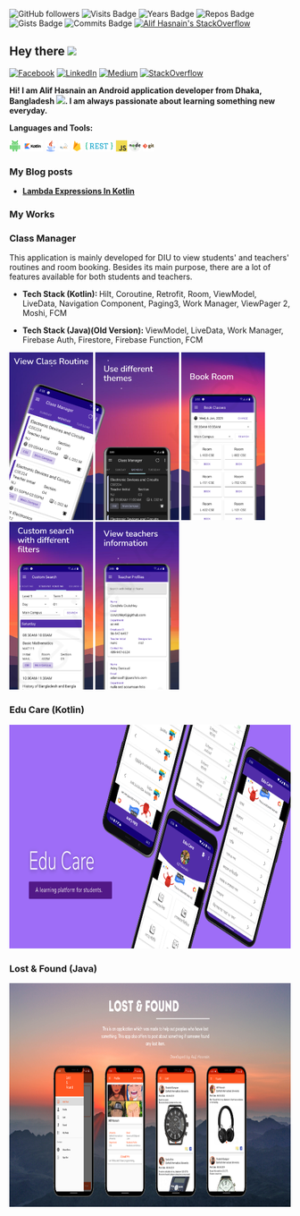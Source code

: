 ![GitHub followers](https://img.shields.io/github/followers/alifhasnain?logo=GitHub&style=flat-square)
![Visits Badge](https://badges.pufler.dev/visits/alifhasnain/alifhasnain?style=flat-square)
![Years Badge](https://badges.pufler.dev/years/alifhasnain?style=flat-square)
![Repos Badge](https://badges.pufler.dev/repos/alifhasnain?style=flat-square)
![Gists Badge](https://badges.pufler.dev/gists/alifhasnain?style=flat-square)
![Commits Badge](https://badges.pufler.dev/commits/monthly/alifhasnain?style=flat-square)
[![Alif Hasnain's StackOverflow](https://stackoverflow-badge.vercel.app/?userID=8521094)](https://stackoverflow.com/users/8521094/alif-hasnain)


## Hey there <img src="https://media.giphy.com/media/hvRJCLFzcasrR4ia7z/giphy.gif" width="25px">

<p>
	<a href="https://www.facebook.com/ahnsas/" target="_blank"><img alt="Facebook" src="https://img.shields.io/badge/-Facebook-1877F2?style=for-the-badge&logo=facebook&logoColor=white" /></a> 
	<a href="https://www.linkedin.com/in/alif-hasnain-850002153/" target="_blank"><img alt="LinkedIn" src="https://img.shields.io/badge/linkedin-%230077B5.svg?&style=for-the-badge&logo=linkedin&logoColor=white" /></a> 
	<a href="https://medium.com/@alifhasnain" target="_blank"><img alt="Medium" src="https://img.shields.io/badge/medium-%2312100E.svg?&style=for-the-badge&logo=medium&logoColor=white" /></a>
	<a href="https://stackoverflow.com/users/8521094/alif-hasnain" target="_blank"><img alt="StackOverflow" src="https://img.shields.io/badge/Stack%20Overflow-FE7A16.svg?&style=for-the-badge&logo=Stack%20Overflow&logoColor=white" /></a>
<p/>
                                    
**Hi! I am Alif Hasnain an Android application developer from Dhaka, Bangladesh <img src="https://www.flaticon.com/svg/static/icons/svg/202/202975.svg" width="15"/>. I am always passionate about learning something new everyday.**
  
**Languages and Tools:**  

<code><img height="20" src="https://github.com/alifhasnain/alifhasnain/blob/main/assets/android_logo.svg"></code>
<code><img height="20" src="https://github.com/alifhasnain/alifhasnain/blob/main/assets/kotlin-logo.png"></code>
<code><img height="20" src="https://github.com/alifhasnain/alifhasnain/blob/main/assets/java_logo.svg"></code>
<code><img height="20" src="https://raw.githubusercontent.com/github/explore/80688e429a7d4ef2fca1e82350fe8e3517d3494d/topics/mysql/mysql.png"></code>
<code><img height="20" src="https://raw.githubusercontent.com/github/explore/80688e429a7d4ef2fca1e82350fe8e3517d3494d/topics/firebase/firebase.png"></code>
<code><img height="20" src="https://github.com/alifhasnain/alifhasnain/blob/main/assets/rest2.png"></code>
<code><img height="20" src="https://raw.githubusercontent.com/github/explore/80688e429a7d4ef2fca1e82350fe8e3517d3494d/topics/javascript/javascript.png"></code>
<code><img height="20" src="https://github.com/alifhasnain/alifhasnain/blob/main/assets/nodejs_logo.svg"></code>
<code><img height="20" src="https://raw.githubusercontent.com/github/explore/80688e429a7d4ef2fca1e82350fe8e3517d3494d/topics/git/git.png"></code>

### My Blog posts

- **[Lambda Expressions In Kotlin](https://medium.com/@alifhasnain/lambda-expressions-in-kotlin-69bc8fbb6e6a)**

### My Works


### **Class Manager**

This application is mainly developed for DIU to view students' and teachers' routines and room booking. Besides its main purpose, there are a lot of features available for both students and teachers.

- <b>Tech Stack (Kotlin): </b> Hilt, Coroutine, Retrofit, Room, ViewModel, LiveData, Navigation Component, Paging3, Work Manager, ViewPager 2, Moshi, FCM

- <b>Tech Stack (Java)(Old Version): </b> ViewModel, LiveData, Work Manager, Firebase Auth, Firestore, Firebase Function, FCM

<p float="left">
  <img src="https://github.com/alifhasnain/alifhasnain/blob/main/assets/screenshots/cm_image1.png" width="150" />
  <img src="https://github.com/alifhasnain/alifhasnain/blob/main/assets/screenshots/cm_image2.png" width="150" />
  <img src="https://github.com/alifhasnain/alifhasnain/blob/main/assets/screenshots/cm_image3.png" width="150" />
  <img src="https://github.com/alifhasnain/alifhasnain/blob/main/assets/screenshots/cm_image4.png" width="150" />
  <img src="https://github.com/alifhasnain/alifhasnain/blob/main/assets/screenshots/cm_image5.png" width="150" />
</p>


### **Edu Care (Kotlin)**

<img src="https://github.com/alifhasnain/alifhasnain/blob/main/assets/screenshots/edu_care.png" height="400" />


### **Lost & Found (Java)**

<img src="https://github.com/alifhasnain/alifhasnain/blob/main/assets/screenshots/Lost%20%26%20Found.png" height="400" />

